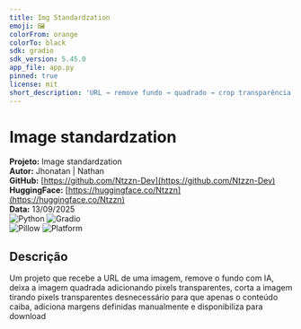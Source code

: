 ```yaml
---
title: Img Standardzation
emoji: 🖼️
colorFrom: orange
colorTo: black
sdk: gradio
sdk_version: 5.45.0
app_file: app.py
pinned: true
license: mit
short_description: 'URL → remove fundo → quadrado → crop transparência → imagem '
---
```


# Image standardzation

**Projeto:** Image standardzation  
**Autor:** Jhonatan | Nathan  
**GitHub:** [https://github.com/Ntzzn-Dev](https://github.com/Ntzzn-Dev)  
**HuggingFace:** [https://huggingface.co/Ntzzn](https://huggingface.co/Ntzzn)  
**Data:** 13/09/2025  
![Python](https://img.shields.io/badge/Python-3776AB?style=for-the-badge&logo=python&logoColor=white)
![Gradio](https://img.shields.io/badge/Gradio-5AA469?style=for-the-badge&logo=gradio&logoColor=white)  
![Pillow](https://img.shields.io/badge/Pillow-FFFFFF?style=for-the-badge&logo=data:image/png;base64,iVBORw0KGgoAAAANSUhEUgAAAAEAAAABCAYAAAAfFcSJAAAADUlEQVR42mP8z8BQDwAFzgJ+gST0hQAAAABJRU5ErkJggg==)
![Platform](https://img.shields.io/badge/Web-Supported-green?style=for-the-badge)

## Descrição  

Um projeto que recebe a URL de uma imagem, remove o fundo com IA, deixa a imagem quadrada adicionando pixels transparentes, corta a imagem tirando pixels transparentes desnecessário para que apenas o conteúdo caiba, adiciona margens definidas manualmente e disponibiliza para download 
